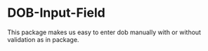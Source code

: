 # DOB-Input-Field
This package makes us easy to enter dob manually with or without validation as in package.

